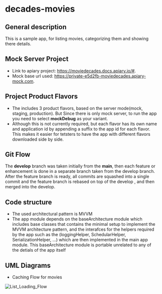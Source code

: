 # decades-movies

## General description
This is a sample app, for listing movies, categorizing them and showing there details.

## Mock Server Project
* Link to apiary project: https://moviedecades.docs.apiary.io/#.
* Mock base url used: https://private-e5d2fb-moviedecades.apiary-mock.com.

## Project Product Flavors
* The includes 3 product flavors, based on the server mode(mock, staging, production). But Since there is only mock server, to run the app you need to select **mockDebug** as your variant.
* Although this is not currently required, but each flavor has its own name and application id by appending a suffix to the app id for each flavor. This makes it easier for tetsters to have the app with different flavors downloaded side by side.

## Git Flow
The **develop** branch was taken initially from the **main**, then each feature or enhancement is done in a separate branch
taken from the develop branch.  After the feature branch is ready, all commits are squashed into a single commit and the feature branch is rebased on top of the develop , and then merged into the develop.

## Code structure
* The used architectural pattern is MVVM
* The app module depends on the baseArchitecture module which includes base classes that contains the minimal setup to implement the MVVM architecture pattern, and the interafces for the helpers required by the app such as the (loggingHelper, SchedularHelper, SerializationHelper, ...) which are then implemented in the main app module. This baseArchitecture module is portable unrelated to any of the detials of the app itself

## UML Diagrams

* Caching Flow for movies

![List_Loading_Flow](https://user-images.githubusercontent.com/6968550/115269037-33da0280-a13b-11eb-90ed-76878f85178b.png)
